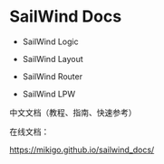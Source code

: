 # SailWind Docs

- SailWind Logic

- SailWind Layout

- SailWind Router

- SailWind LPW

中文文档（教程、指南、快速参考）

在线文档： 

https://mikigo.github.io/sailwind_docs/

